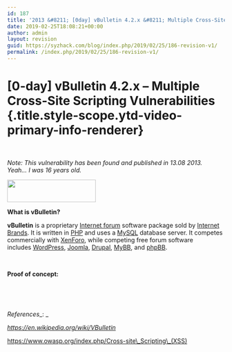 ```yaml
---
id: 187
title: '2013 &#8211; [0day] vBulletin 4.2.x &#8211; Multiple Cross-Site Scripting Vulnerabilities'
date: 2019-02-25T18:08:21+00:00
author: admin
layout: revision
guid: https://syzhack.com/blog/index.php/2019/02/25/186-revision-v1/
permalink: /index.php/2019/02/25/186-revision-v1/
---
```

# [0-day] vBulletin 4.2.x &#8211; Multiple Cross-Site Scripting Vulnerabilities {.title.style-scope.ytd-video-primary-info-renderer}

&nbsp;

_Note: This vulnerability has been found and published in 13.08 2013.  Yeah&#8230; I was 16 years old._

<img class="alignnone " src="https://upload.wikimedia.org/wikipedia/en/thumb/4/45/VBulletin.svg/1280px-VBulletin.svg.png" width="205" height="52" /> 

**What is vBulletin?**

**vBulletin** is a proprietary [Internet forum](https://en.wikipedia.org/wiki/Internet_forum "Internet forum") software package sold by [Internet Brands](https://en.wikipedia.org/wiki/Internet_Brands "Internet Brands"). It is written in [PHP](https://en.wikipedia.org/wiki/PHP "PHP") and uses a [MySQL](https://en.wikipedia.org/wiki/MySQL "MySQL") database server. It competes commercially with [XenForo](https://en.wikipedia.org/wiki/XenForo "XenForo"), while competing free forum software includes [WordPress](https://en.wikipedia.org/wiki/WordPress "WordPress"), [Joomla](https://en.wikipedia.org/wiki/Joomla "Joomla"), [Drupal](https://en.wikipedia.org/wiki/Drupal "Drupal"), [MyBB](https://en.wikipedia.org/wiki/MyBB "MyBB"), and [phpBB](https://en.wikipedia.org/wiki/PhpBB "PhpBB").

&nbsp;

**Proof of concept:**

&nbsp;



&nbsp;

_References__: _

_https://en.wikipedia.org/wiki/VBulletin_

https://www.owasp.org/index.php/Cross-site\_Scripting\_(XSS)

&nbsp;

&nbsp;

&nbsp;

&nbsp;